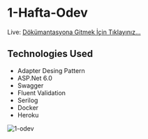 # 1-Hafta-Odev
Live: [Dökümantasyona Gitmek İçin Tıklayınız...](https://exchange-rates-data-api.herokuapp.com/swagger/index.html)

## Technologies Used
* Adapter Desing Pattern
* ASP.Net 6.0 
* Swagger
* Fluent Validation
* Serilog
* Docker
* Heroku

![1-odev](https://user-images.githubusercontent.com/95723369/175775209-eb119b21-ef50-4650-9c8a-b07c1feea55b.jpg)
